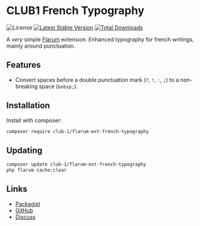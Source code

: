 # CLUB1 French Typography

![License](https://img.shields.io/badge/license-AGPL--3.0--or--later-blue.svg) [![Latest Stable Version](https://img.shields.io/packagist/v/club-1/flarum-ext-french-typography.svg)](https://packagist.org/packages/club-1/flarum-ext-french-typography) [![Total Downloads](https://img.shields.io/packagist/dt/club-1/flarum-ext-french-typography.svg)](https://packagist.org/packages/club-1/flarum-ext-french-typography)

A _very_ simple [Flarum](http://flarum.org) extension. Enhanced typography for french writings, mainly around punctuation.

## Features

- Convert spaces before a double punctuation mark (`?`, `!`, `:`, `;`) to a non-breaking space (`&nbsp;`).

## Installation

Install with composer:

```sh
composer require club-1/flarum-ext-french-typography
```

## Updating

```sh
composer update club-1/flarum-ext-french-typography
php flarum cache:clear
```

## Links

- [Packagist](https://packagist.org/packages/club-1/flarum-ext-french-typography)
- [GitHub](https://github.com/club-1/flarum-ext-french-typography)
- [Discuss](https://discuss.flarum.org/d/32449-french-typography)
